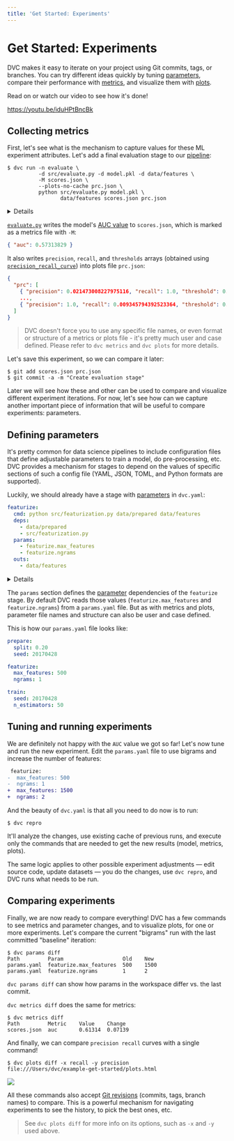 ```yaml
---
title: 'Get Started: Experiments'
---
```


# Get Started: Experiments

DVC makes it easy to iterate on your project using Git commits, tags, or
branches. You can try different ideas quickly by tuning
[parameters](/doc/command-reference/params), compare their performance with
[metrics](/doc/command-reference/metrics), and visualize them with
[plots](/doc/command-reference/plots).

Read on or watch our video to see how it's done!

https://youtu.be/iduHPtBncBk

## Collecting metrics

First, let's see what is the mechanism to capture values for these ML experiment
attributes. Let's add a final evaluation stage to our
[pipeline](/doc/tutorials/get-started/data-pipelines#dependency-graphs-dags):

```dvc
$ dvc run -n evaluate \
          -d src/evaluate.py -d model.pkl -d data/features \
          -M scores.json \
          --plots-no-cache prc.json \
          python src/evaluate.py model.pkl \
                 data/features scores.json prc.json
```

<details>

### 💡 Expand to see what happens under the hood.

The `-M` option here specifies a metrics file, while `--plots-no-cache`
specifies a plots file produced by this stage that will not be
<abbr>cached</abbr> by DVC. `dvc run` generates a new stage in the `dvc.yaml`
file:

```yaml
evaluate:
  cmd: python src/evaluate.py model.pkl data/features ...
  deps:
    - data/features
    - model.pkl
    - src/evaluate.py
  metrics:
    - scores.json:
        cache: false
  plots:
    - prc.json:
        cache: false
```

The biggest difference to previous stages in our pipeline is in two new
sections: `metrics` and `plots`. These are used to mark certain files containing
experiment "telemetry". Metrics files contain simple numeric values (e.g. `AUC`)
and plots files contain matrices and data series (e.g. `ROC` or model loss
plots) that are meant to be visualized and compared.

> With `cache: false`, DVC skips caching the output, as we want `scores.json`
> and `prc.json` to be versioned by Git.

</details>

[`evaluate.py`](https://github.com/iterative/example-get-started/blob/master/src/evaluate.py)
writes the model's
[AUC value](https://towardsdatascience.com/understanding-auc-roc-curve-68b2303cc9c5)
to `scores.json`, which is marked as a metrics file with `-M`:

```json
{ "auc": 0.57313829 }
```

It also writes `precision`, `recall`, and `thresholds` arrays (obtained using
[`precision_recall_curve`](https://scikit-learn.org/stable/modules/generated/sklearn.metrics.precision_recall_curve.html))
into plots file `prc.json`:

```json
{
  "prc": [
    { "precision": 0.021473008227975116, "recall": 1.0, "threshold": 0.0 },
    ...,
    { "precision": 1.0, "recall": 0.009345794392523364, "threshold": 0.64 }
  ]
}
```

> DVC doesn't force you to use any specific file names, or even format or
> structure of a metrics or plots file - it's pretty much user and case defined.
> Please refer to `dvc metrics` and `dvc plots` for more details.

Let's save this experiment, so we can compare it later:

```dvc
$ git add scores.json prc.json
$ git commit -a -m "Create evaluation stage"
```

Later we will see how these and other can be used to compare and visualize
different experiment iterations. For now, let's see how can we capture another
important piece of information that will be useful to compare experiments:
parameters.

## Defining parameters

It's pretty common for data science pipelines to include configuration files
that define adjustable parameters to train a model, do pre-processing, etc. DVC
provides a mechanism for stages to depend on the values of specific sections of
such a config file (YAML, JSON, TOML, and Python formats are supported).

Luckily, we should already have a stage with
[parameters](/doc/command-reference/params) in `dvc.yaml`:

```yaml
featurize:
  cmd: python src/featurization.py data/prepared data/features
  deps:
    - data/prepared
    - src/featurization.py
  params:
    - featurize.max_features
    - featurize.ngrams
  outs:
    - data/features
```

<details>

### 💡 Expand to recall how it was generated.

The `featurize` stage
[was created](/doc/start/data-pipelines#dependency-graphs-dags) with this
`dvc run` command. Notice the argument sent to the `-p` option (short for
`--params`):

```dvc
$ dvc run -n featurize \
          -p featurize.max_features,featurize.ngrams \
          -d src/featurization.py -d data/prepared \
          -o data/features \
          python src/featurization.py data/prepared data/features
```

</details>

The `params` section defines the [parameter](/doc/command-reference/params)
dependencies of the `featurize` stage. By default DVC reads those values
(`featurize.max_features` and `featurize.ngrams`) from a `params.yaml` file. But
as with metrics and plots, parameter file names and structure can also be user
and case defined.

This is how our `params.yaml` file looks like:

```yaml
prepare:
  split: 0.20
  seed: 20170428

featurize:
  max_features: 500
  ngrams: 1

train:
  seed: 20170428
  n_estimators: 50
```

## Tuning and running experiments

We are definitely not happy with the `AUC` value we got so far! Let's now tune
and run the new experiment. Edit the `params.yaml` file to use bigrams and
increase the number of features:

```diff
 featurize:
-  max_features: 500
-  ngrams: 1
+  max_features: 1500
+  ngrams: 2
```

And the beauty of `dvc.yaml` is that all you need to do now is to run:

```dvc
$ dvc repro
```

It'll analyze the changes, use existing cache of previous runs, and execute only
the commands that are needed to get the new results (model, metrics, plots).

The same logic applies to other possible experiment adjustments — edit source
code, update datasets — you do the changes, use `dvc repro`, and DVC runs what
needs to be run.

## Comparing experiments

Finally, we are now ready to compare everything! DVC has a few commands to see
metrics and parameter changes, and to visualize plots, for one or more
experiments. Let's compare the current "bigrams" run with the last committed
"baseline" iteration:

```dvc
$ dvc params diff
Path         Param                   Old    New
params.yaml  featurize.max_features  500    1500
params.yaml  featurize.ngrams        1      2
```

`dvc params diff` can show how params in the workspace differ vs. the last
commit.

`dvc metrics diff` does the same for metrics:

```dvc
$ dvc metrics diff
Path         Metric    Value    Change
scores.json  auc       0.61314  0.07139
```

And finally, we can compare `precision recall` curves with a single command!

```dvc
$ dvc plots diff -x recall -y precision
file:///Users/dvc/example-get-started/plots.html
```

![](/img/plots_prc_get_started.svg)

All these commands also accept
[Git revisions](https://git-scm.com/docs/gitrevisions) (commits, tags, branch
names) to compare. This is a powerful mechanism for navigating experiments to
see the history, to pick the best ones, etc.

> See `dvc plots diff` for more info on its options, such as `-x` and `-y` used
> above.

